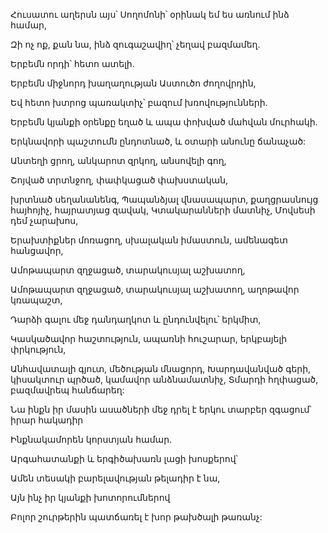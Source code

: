 Հուսատու աղերսն այս՝ Սողոմոնի՝ օրինակ եմ ես առնում ինձ համար,


Զի ոչ ոք, քան նա, ինձ զուգաշավիղ՝ չեղավ բազմամեղ.


Երբեմն որդի՝ հետո ատելի.


Երբեմն միջնորդ խաղաղության Աստուծո ժողովրդին,


Եվ հետո խտրոց պառակտիչ՝ բազում խռովությունների.


Երբեմն կյանքի օրենքը եղած և ապա փոխված մահվան մուրհակի.


Երկնավորի պաշտումն ընդոտնած, և օտարի անունը ճանաչած:


Անտեղի ցրող, անկարոտ զրկող, անսովելի գող,


Շոյված տրտնջող, փափկացած փախստական,


խրտնած սեղանանենգ, Պապանձյալ վնասապարտ, քաղցրասնույց հայհոյիչ, հայրատյաց զավակ, Կտակարանների մատնիչ, Մովսեսի դեմ չարախոս,


Երախտիքներ մոռացող, սխալական իմաստուն, ամենագետ հանցավոր,


Ամոթապարտ զղջացած, տարակուսյալ աշխատող,


Ամոթապարտ զղջացած, տարակուսյալ աշխատող, աղոթավոր կռապաշտ,


Դարձի գալու մեջ դանդաղկոտ և ընդունվելու՝ երկմիտ,


Կասկածավոր հաշտություն, ապառնի հուշարար, երկբայելի փրկություն,


Անհավատալի գյուտ, մեծության մնացորդ, Խարդավանված գերի, կիսակտուր պրծած, կամավոր անձնամատնիչ, Տմարդի հղփացած, բազմավրեպ հանճարեղ:


Նա ինքն իր մասին ասածների մեջ դրել է երկու տարբեր զգացում՝ իրար հակադիր


Ինքնակամորեն կորստյան համար.


Արգահատանքի և երգիծախառն լացի խոսքերով՝


Ամեն տեսակի բարելավության թելադիր է նա,


Այն ինչ իր կյանքի խոտորումներով


Բոլոր շուրթերին պատճառել է խոր թախծալի թառանչ: